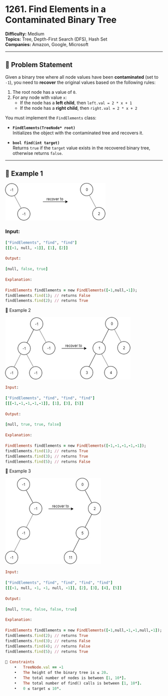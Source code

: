 # 1261. Find Elements in a Contaminated Binary Tree

**Difficulty:** Medium  
**Topics:** Tree, Depth-First Search (DFS), Hash Set  
**Companies:** Amazon, Google, Microsoft  

---

## 📝 Problem Statement

Given a binary tree where all node values have been **contaminated** (set to `-1`), you need to **recover** the original values based on the following rules:

1. The root node has a value of `0`.
2. For any node with value `x`:
   - If the node has a **left child**, then `left.val = 2 * x + 1`
   - If the node has a **right child**, then `right.val = 2 * x + 2`

You must implement the `FindElements` class:

- **`FindElements(TreeNode* root)`**  
  Initializes the object with the contaminated tree and recovers it.

- **`bool find(int target)`**  
  Returns `true` if the `target` value exists in the recovered binary tree, otherwise returns `false`.

---

## 🔹 Example 1

![feiacbt1]

### **Input:**
```ruby
["FindElements", "find", "find"]
[[[-1, null, -1]], [1], [2]]

Output:

[null, false, true]

Explanation:

FindElements findElements = new FindElements([-1,null,-1]); 
findElements.find(1); // returns False 
findElements.find(2); // returns True 
```
🔹 Example 2

![feiacbt2]
```ruby
Input:

["FindElements", "find", "find", "find"]
[[[-1,-1,-1,-1,-1]], [1], [3], [5]]

Output:

[null, true, true, false]

Explanation:

FindElements findElements = new FindElements([-1,-1,-1,-1,-1]);
findElements.find(1); // returns True
findElements.find(3); // returns True
findElements.find(5); // returns False
```
🔹 Example 3

![feiacbt3]
```ruby
Input:

["FindElements", "find", "find", "find", "find"]
[[[-1, null, -1, -1, null, -1]], [2], [3], [4], [5]]

Output:

[null, true, false, false, true]

Explanation:

FindElements findElements = new FindElements([-1,null,-1,-1,null,-1]);
findElements.find(2); // returns True
findElements.find(3); // returns False
findElements.find(4); // returns False
findElements.find(5); // returns True

📌 Constraints
	•	TreeNode.val == -1
	•	The height of the binary tree is ≤ 20.
	•	The total number of nodes is between [1, 10⁴].
	•	The total number of find() calls is between [1, 10⁴].
	•	0 ≤ target ≤ 10⁶.
```
[feiacbt1]:/ico/feiacbt1.jpg
[feiacbt2]:/ico/feiacbt2.jpg
[feiacbt3]:/ico/feiacbt3.jpg